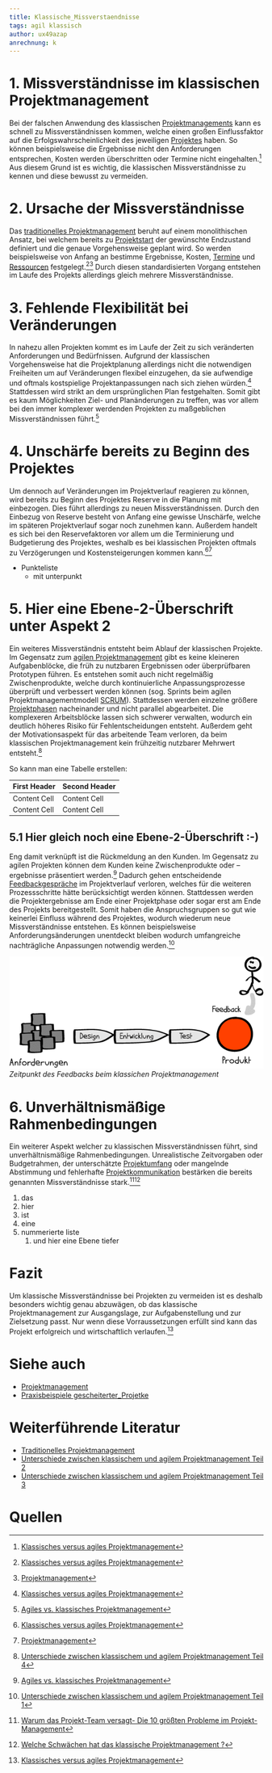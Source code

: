 ```yaml
---
title: Klassische_Missverstaendnisse
tags: agil klassisch
author: ux49azap
anrechnung: k
---
```

# 1. Missverständnisse im klassischen Projektmanagement
Bei der falschen Anwendung des klassischen [Projektmanagements](Projektmanagement.md) kann es schnell zu Missverständnissen kommen, welche einen großen Einflussfaktor auf die Erfolgswahrscheinlichkeit des jeweiligen [Projektes](Projekt.md) haben. So können beispielsweise die Ergebnisse nicht den Anforderungen entsprechen, Kosten werden überschritten oder Termine nicht eingehalten.[^1] Aus diesem Grund ist es wichtig, die klassischen Missverständnisse zu kennen und diese bewusst zu vermeiden. 

# 2. Ursache der Missverständnisse
Das [traditionelles Projektmanagement](https://www.projektmagazin.de/glossarterm/traditionelles-projektmanagement) beruht auf einem monolithischen Ansatz, bei welchem bereits zu [Projektstart](Projektstart.md) der gewünschte Endzustand definiert und die genaue Vorgehensweise geplant wird. So werden beispielsweise von Anfang an bestimme Ergebnisse, Kosten, [Termine](Zeitplanung.md) und [Ressourcen](Ressourcenplanung.md) festgelegt.[^1][^2]  Durch diesen standardisierten Vorgang entstehen im Laufe des Projekts allerdings gleich mehrere Missverständnisse.
 



# 3. Fehlende Flexibilität bei Veränderungen

In nahezu allen Projekten kommt es im Laufe der Zeit zu sich veränderten Anforderungen und Bedürfnissen. Aufgrund der klassischen Vorgehensweise hat die Projektplanung allerdings nicht die notwendigen Freiheiten um auf Veränderungen flexibel einzugehen, da sie aufwendige und oftmals kostspielige Projektanpassungen nach sich ziehen würden.[^1]  Stattdessen wird strikt an dem ursprünglichen Plan festgehalten. Somit gibt es kaum Möglichkeiten Ziel- und Planänderungen zu treffen, was vor allem bei den immer komplexer werdenden Projekten zu maßgeblichen Missverständnissen führt.[^3]  



# 4. Unschärfe bereits zu Beginn des Projektes

Um dennoch auf Veränderungen im Projektverlauf reagieren zu können, wird bereits zu Beginn des Projektes Reserve in die Planung mit einbezogen. Dies führt allerdings zu neuen Missverständnissen. Durch den Einbezug von Reserve besteht von Anfang eine gewisse Unschärfe, welche im späteren Projektverlauf sogar noch zunehmen kann. Außerdem handelt es sich bei den Reservefaktoren vor allem um die Terminierung und Budgetierung des Projektes, weshalb es bei klassischen Projekten oftmals zu Verzögerungen und Kostensteigerungen kommen kann.[^1][^2]
* Punkteliste
  - mit unterpunkt

# 5. Hier eine Ebene-2-Überschrift unter Aspekt 2
Ein weiteres Missverständnis entsteht beim Ablauf der klassischen Projekte. Im Gegensatz zum [agilen Projektmanagement](https://www.projektmagazin.de/glossarterm/agiles-projektmanagement) gibt es keine kleineren Aufgabenblöcke, die früh zu nutzbaren Ergebnissen oder überprüfbaren Prototypen führen. Es entstehen somit auch nicht regelmäßig Zwischenprodukte, welche durch kontinuierliche Anpassungsprozesse überprüft und verbessert werden können (sog. Sprints beim agilen Projektmanagementmodell [SCRUM](SCRUM.md)). 
Stattdessen werden einzelne größere [Projektphasen](Projektphasen_klassisch.md) nacheinander und nicht parallel abgearbeitet. Die komplexeren Arbeitsblöcke lassen sich schwerer verwalten, wodurch ein deutlich höheres Risiko für Fehlentscheidungen entsteht. Außerdem geht der Motivationsaspekt für das arbeitende Team verloren, da beim klassischen Projektmanagement kein frühzeitig nutzbarer Mehrwert entsteht.[^4]

So kann man eine Tabelle erstellen:

| First Header  | Second Header |
| ------------- | ------------- |
| Content Cell  | Content Cell  |
| Content Cell  | Content Cell  |

## 5.1 Hier gleich noch eine Ebene-2-Überschrift :-)

Eng damit verknüpft ist die Rückmeldung an den Kunden. Im Gegensatz zu agilen Projekten können dem Kunden keine Zwischenprodukte oder –ergebnisse präsentiert werden.[^3] Dadurch gehen entscheidende [Feedbackgespräche](Feedbackgespräche.md) im Projektverlauf verloren, welches für die weiteren Prozessschritte hätte berücksichtigt werden können. Stattdessen werden die Projektergebnisse 
am Ende einer Projektphase oder sogar erst am Ende des Projekts bereitgestellt. Somit haben die Anspruchsgruppen so gut wie keinerlei Einfluss während des Projektes, wodurch wiederum neue Missverständnisse entstehen. Es können beispielsweise Anforderungsänderungen unentdeckt bleiben wodurch umfangreiche nachträgliche Anpassungen notwendig werden.[^5]

![Beispielabbildung](Klassische_Missverstaendnisse/Feedback.jpg)        
*Zeitpunkt des Feedbacks beim klassichen Projektmanagement*             

# 6. Unverhältnismäßige Rahmenbedingungen

Ein weiterer Aspekt welcher zu klassischen Missverständnissen führt, sind unverhältnismäßige Rahmenbedingungen. Unrealistische Zeitvorgaben oder Budgetrahmen, der unterschätzte [Projektumfang](Projektumfang.md) oder mangelnde Abstimmung und fehlerhafte [Projektkommunikation](Projektkommunikation.md) bestärken die bereits genannten Missverständnisse stark.[^6][^7]
1. das
2. hier 
4. ist 
4. eine
7. nummerierte liste
   1. und hier eine Ebene tiefer

# Fazit
Um klassische Missverständnisse bei Projekten zu vermeiden ist es deshalb besonders wichtig genau abzuwägen, ob das klassische Projektmanagement zur Ausgangslage, zur Aufgabenstellung und zur Zielsetzung passt. Nur wenn diese Vorraussetzungen erfüllt sind kann das Projekt erfolgreich und wirtschaftlich verlaufen.[^1]


# Siehe auch

* [Projektmanagement](Projektmanagement.md)
* [Praxisbeispiele gescheiterter_Projetke](Praxisbeispiele_gescheiterte_Projetke.md)

# Weiterführende Literatur

* [Traditionelles Projektmanagement](https://www.projektmagazin.de/glossarterm/traditionelles-projektmanagement)
* [Unterschiede zwischen klassischem und agilem Projektmanagement Teil 2](https://projekte-leicht-gemacht.de/blog/pm-methoden-erklaert/klassisches-agiles-projektmanagement-teil-2/)
* [Unterschiede zwischen klassischem und agilem Projektmanagement Teil 3](https://projekte-leicht-gemacht.de/blog/klassisches-agiles-projektmanagement-teil-3/)

# Quellen

[^1]: [Klassisches versus agiles Projektmanagement](https://www.proles.ch/blog/klassisches-versus-agiles-projektmanagement)
[^2]: [Projektmanagement](https://www.materna.de/Microsite/Monitor/DE/2020-01/Management-und-Strategie/pm-methoden/pm-methoden_node.html;jsessionid=87298AEC46E44A72560858EBF7715CBD.delivery2-master)
[^3]: [Agiles vs. klassisches Projektmanagement](https://www.roth-institut.de/roth-wissens-journal/wissen-f%C3%BChrung/agiles-vs-klassisches-projektmanagement/)
[^4]: [Unterschiede zwischen klassischem und agilem Projektmanagement Teil 4](https://projekte-leicht-gemacht.de/blog/pm-methoden-erklaert/klassisches-agiles-projektmanagement-teil-4/)
[^5]: [Unterschiede zwischen klassischem und agilem Projektmanagement Teil 1](https://projekte-leicht-gemacht.de/blog/pm-methoden-erklaert/klassisch-agiles-projektmanagement-1/)
[^6]: [Warum das Projekt-Team versagt- Die 10 größten Probleme im Projekt-Management](https://www.computerwoche.de/a/warum-das-projekt-team-versagt,2495865,5)
[^7]: [Welche Schwächen hat das klassische Projektmanagement ?](https://www.it-prause.de/fachbeitr%C3%A4ge/was-ist-klassisches-projektmanagement/die-schw%C3%A4chen-des-klassischen-projektmanagements/)

